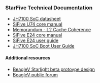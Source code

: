 ### StarFive Technical Documentation

* [JH7100 SoC datasheet](https://github.com/starfive-tech/beaglev_doc/blob/main/JH7100%20Data%20Sheet%20V01.01.04-EN%20(4-21-2021).pdf)
* [SiFive U74 core manual](https://github.com/starfive-tech/beaglev_doc/blob/main/vic_u7_manual_with_creativecommons.pdf)
* [Memorandum - L2 Cache Coherence](https://github.com/starfive-tech/beaglev_doc/blob/main/JH7100%20Cache%20Coherence%20V1.0.pdf)
* [SiFive E24 core manual](https://github.com/starfive-tech/beaglev_doc/blob/main/SiFive%20VIC_E24%20Manual.pdf)
* [SiFive E24 user guide](https://github.com/starfive-tech/beaglev_doc/blob/main/SiFive%20VIC_E24%20User%20Guide.pdf)
* [JH7100 SoC Boot User Guide](https://github.com/starfive-tech/beaglev_doc/blob/main/JH7100%20SoC%20Boot%20User%20Guide-V01(2021-6-7).pdf)



#### Additional resources
* [BeagleV Starlight beta protoype design](https://github.com/beagleboard/beaglev-starlight)
* [BeagleV public forum](https://forum.beagleboard.org/c/beaglev/)
